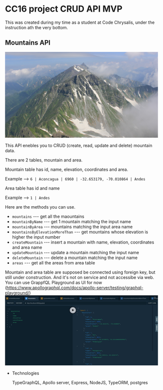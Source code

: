 # CC16 project CRUD API MVP

This was created during my time as a student at Code Chrysalis,
under the instruction ath the very bottom.

## Mountains API

![mountain](./images/yarigatake.jpg)

This API enebles you to CRUD (create, read, update and delete) mountain data.

There are 2 tables, mountain and area.

Mountain table has id, name, elevation, coordinates and area.

Example -->
`6 | Aconcagua | 6960 | -32.653179, -70.010864 | Andes`


Area table has id and name

Example -->
`1 | Andes`

Here are the methods you can use.

- `mountains` --- get all the maountains
- `mountainByName` --- get 1 mountain matching the input name
- `mountainByArea` --- mountains matching the input area name
- `mountainsByElevationMoreThan` --- get mountains whose elevation is higher the input number
- `createMountain` --- insert a mountain with name, elevation, coordinates and area name
- `updateMountain` --- update a mountain matching the input name
- `deleteMountain` --- delete a mountain matching the input name
- `areas` --- get all the areas from area table

Mountain and area table are supposed be connected using foreign key, but still under construction.
And it's not on service and not accessibe via web.
You can use GrappfQL Playground as UI for now (https://www.apollographql.com/docs/apollo-server/testing/graphql-playground/)
![graphql](./images/screenshot_graphql.jpg)

- Technologies

  TypeGraphQL, Apollo server, Express, NodeJS, TypeORM, postgres
